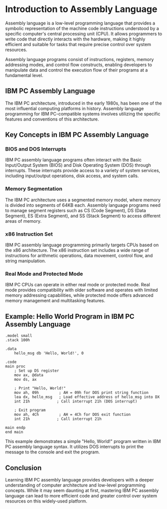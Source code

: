 # Introduction to Assembly Language

Assembly language is a low-level programming language that provides a symbolic representation of the machine code instructions understood by a specific computer's central processing unit (CPU). It allows programmers to write code that directly interacts with the hardware, making it highly efficient and suitable for tasks that require precise control over system resources.

Assembly language programs consist of instructions, registers, memory addressing modes, and control flow constructs, enabling developers to manipulate data and control the execution flow of their programs at a fundamental level.

## IBM PC Assembly Language

The IBM PC architecture, introduced in the early 1980s, has been one of the most influential computing platforms in history. Assembly language programming for IBM PC-compatible systems involves utilizing the specific features and conventions of this architecture.

## Key Concepts in IBM PC Assembly Language

### BIOS and DOS Interrupts

IBM PC assembly language programs often interact with the Basic Input/Output System (BIOS) and Disk Operating System (DOS) through interrupts. These interrupts provide access to a variety of system services, including input/output operations, disk access, and system calls.

### Memory Segmentation

The IBM PC architecture uses a segmented memory model, where memory is divided into segments of 64KB each. Assembly language programs need to manage segment registers such as CS (Code Segment), DS (Data Segment), ES (Extra Segment), and SS (Stack Segment) to access different areas of memory.

### x86 Instruction Set

IBM PC assembly language programming primarily targets CPUs based on the x86 architecture. The x86 instruction set includes a wide range of instructions for arithmetic operations, data movement, control flow, and string manipulation.

### Real Mode and Protected Mode

IBM PC CPUs can operate in either real mode or protected mode. Real mode provides compatibility with older software and operates with limited memory addressing capabilities, while protected mode offers advanced memory management and multitasking features.

## Example: Hello World Program in IBM PC Assembly Language

```assembly
.model small
.stack 100h

.data
    hello_msg db 'Hello, World!', 0

.code
main proc
    ; Set up DS register
    mov ax, @data
    mov ds, ax

    ; Print "Hello, World!"
    mov ah, 09h         ; AH = 09h for DOS print string function
    lea dx, hello_msg   ; Load effective address of hello_msg into DX
    int 21h            ; Call interrupt 21h (DOS interrupt)

    ; Exit program
    mov ah, 4Ch         ; AH = 4Ch for DOS exit function
    int 21h            ; Call interrupt 21h

main endp
end main
```

This example demonstrates a simple "Hello, World!" program written in IBM PC assembly language syntax. It utilizes DOS interrupts to print the message to the console and exit the program.

## Conclusion

Learning IBM PC assembly language provides developers with a deeper understanding of computer architecture and low-level programming concepts. While it may seem daunting at first, mastering IBM PC assembly language can lead to more efficient code and greater control over system resources on this widely-used platform.
